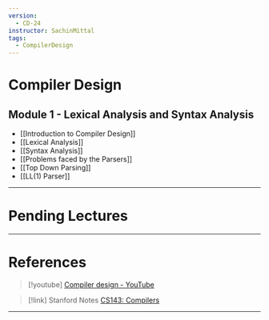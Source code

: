 ```yaml
---
version:
  - CD-24
instructor: SachinMittal
tags:
  - CompilerDesign
---
```

# Compiler Design

## Module 1 - Lexical Analysis and Syntax Analysis

- [[Introduction to Compiler Design]]
- [[Lexical Analysis]]
- [[Syntax Analysis]]
- [[Problems faced by the Parsers]]
- [[Top Down Parsing]]
- [[LL(1) Parser]]


---
# Pending Lectures


---

# References

> [!youtube] 
> [Compiler design - YouTube](https://www.youtube.com/playlist?list=PLIPZ2_p3RNHjy3eH_qRImIs5dVUTpr9ga)

> [!link] Stanford Notes
> [CS143: Compilers](https://web.stanford.edu/class/archive/cs/cs143/cs143.1128/)

---
